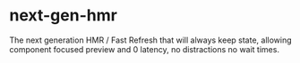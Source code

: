 # next-gen-hmr
The next generation HMR / Fast Refresh that will always keep state, allowing component focused preview and 0 latency, no distractions no wait times. 
